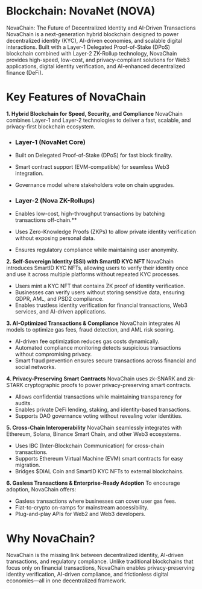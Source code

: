 # Blockchain: NovaNet (NOVA)

NovaChain: The Future of Decentralized Identity and AI-Driven Transactions
NovaChain is a next-generation hybrid blockchain designed to power decentralized identity (KYC), AI-driven economies, and scalable digital interactions. Built with a Layer-1 Delegated Proof-of-Stake (DPoS) blockchain combined with Layer-2 ZK-Rollup technology, NovaChain provides high-speed, low-cost, and privacy-compliant solutions for Web3 applications, digital identity verification, and AI-enhanced decentralized finance (DeFi).

# Key Features of NovaChain

**1. Hybrid Blockchain for Speed, Security, and Compliance**
NovaChain combines Layer-1 and Layer-2 technologies to deliver a fast, scalable, and privacy-first blockchain ecosystem.

* ### Layer-1 (NovaNet Core)

* Built on Delegated Proof-of-Stake (DPoS) for fast block finality.
* Smart contract support (EVM-compatible) for seamless Web3 integration.
* Governance model where stakeholders vote on chain upgrades.

* ### Layer-2 (Nova ZK-Rollups)

* Enables low-cost, high-throughput transactions by batching transactions off-chain.**
* Uses Zero-Knowledge Proofs (ZKPs) to allow private identity verification without exposing personal data.
* Ensures regulatory compliance while maintaining user anonymity.

**2. Self-Sovereign Identity (SSI) with SmartID KYC NFT**
NovaChain introduces SmartID KYC NFTs, allowing users to verify their identity once and use it across multiple platforms without repeated KYC processes.

* Users mint a KYC NFT that contains ZK proof of identity verification.
* Businesses can verify users without storing sensitive data, ensuring GDPR, AML, and PSD2 compliance.
* Enables trustless identity verification for financial transactions, Web3 services, and AI-driven applications.

**3. AI-Optimized Transactions & Compliance**
NovaChain integrates AI models to optimize gas fees, fraud detection, and AML risk scoring.

* AI-driven fee optimization reduces gas costs dynamically.
* Automated compliance monitoring detects suspicious transactions without compromising privacy.
* Smart fraud prevention ensures secure transactions across financial and social networks.

**4. Privacy-Preserving Smart Contracts**
NovaChain uses zk-SNARK and zk-STARK cryptographic proofs to power privacy-preserving smart contracts.

* Allows confidential transactions while maintaining transparency for audits.
* Enables private DeFi lending, staking, and identity-based transactions.
* Supports DAO governance voting without revealing voter identities.

**5. Cross-Chain Interoperability**
NovaChain seamlessly integrates with Ethereum, Solana, Binance Smart Chain, and other Web3 ecosystems.

* Uses IBC (Inter-Blockchain Communication) for cross-chain transactions.
* Supports Ethereum Virtual Machine (EVM) smart contracts for easy migration.
* Bridges $DIAL Coin and SmartID KYC NFTs to external blockchains.

**6. Gasless Transactions & Enterprise-Ready Adoption**
To encourage adoption, NovaChain offers:

* Gasless transactions where businesses can cover user gas fees.
* Fiat-to-crypto on-ramps for mainstream accessibility.
* Plug-and-play APIs for Web2 and Web3 developers.

# Why NovaChain?

NovaChain is the missing link between decentralized identity, AI-driven transactions, and regulatory compliance. Unlike traditional blockchains that focus only on financial transactions, NovaChain enables privacy-preserving identity verification, AI-driven compliance, and frictionless digital economies—all in one decentralized framework.
